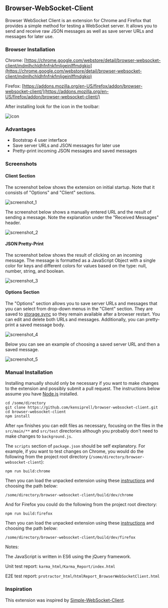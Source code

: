 ## Browser-WebSocket-Client

Browser WebSocket Client is an extension for Chrome and Firefox that provides a simple method for testing a WebSocket server. It allows you to send and receive raw JSON messages as well as save server URLs and messages for later use.

### Browser Installation

Chrome: [https://chrome.google.com/webstore/detail/browser-websocket-client/mdmlhchldhfnfnkfmljgeinlffmdgkjo](https://chrome.google.com/webstore/detail/browser-websocket-client/mdmlhchldhfnfnkfmljgeinlffmdgkjo)

Firefox: [https://addons.mozilla.org/en-US/firefox/addon/browser-websocket-client/](https://addons.mozilla.org/en-US/firefox/addon/browser-websocket-client/)

After installing look for the icon in the toolbar:

![icon](icons/icon_128.png?raw=true)

### Advantages

* Bootstrap 4 user interface
* Save server URLs and JSON messages for later use
* Pretty-print incoming JSON messages and saved messages

### Screenshots

#### Client Section

The screenshot below shows the extension on initial startup. Note that it consists of "Options" and "Client" sections.

![screenshot_1](screenshots/screenshot_1.png?raw=true)

The screenshot below shows a manually entered URL and the result of sending a message. Note the explanation under the "Received Messages" header.

![screenshot_2](screenshots/screenshot_2.png?raw=true)

#### JSON Pretty-Print

The screenshot below shows the result of clicking on an incoming message. The message is formatted as a JavaScript Object with a single color for keys and different colors for values based on the type: null, number, string, and boolean.

![screenshot_3](screenshots/screenshot_3.png?raw=true)

#### Options Section

The "Options" section allows you to save server URLs and messages that you can select from drop-down menus in the "Client" section. They are saved to [storage.sync](https://developer.mozilla.org/en-US/Add-ons/WebExtensions/API/storage/sync) so they remain available after a browser restart. You can edit and delete both URLs and messages. Additionally, you can pretty-print a saved message body.

![screenshot_4](screenshots/screenshot_4.png?raw=true)

Below you can see an example of choosing a saved server URL and then a saved message.

![screenshot_5](screenshots/screenshot_5.png?raw=true)

### Manual Installation

Installing manually should only be necessary if you want to make changes to the extension and possibly submit a pull request. The instructions below assume you have [Node.js](https://nodejs.org/en/) installed.

```
cd /some/directory
git clone https://github.com/kensiprell/browser-websocket-client.git
cd browser-websocket-client
npm install
```

After ```npm``` finishes you can edit files as necessary, focusing on the files in the ```src/main/**``` and ```src/test``` directories although you probably don't need to make changes to ```background.js```.

The ```scripts``` section of ```package.json``` should be self explanatory. For example, if you want to test changes on Chrome, you would do the following from the project root directory (```/some/directory/browser-websocket-client```):

```
npm run build:chrome
```

Then you can load the unpacked extension using these [instructions](https://developer.chrome.com/extensions/getstarted#unpacked) and choosing the path below:

```
/some/directory/browser-websocket-client/build/dev/chrome
```

And for Firefox you could do the following from the project root directory:

```
npm run build:firefox
```

Then you can load the unpacked extension using these [instructions](https://developer.mozilla.org/en-US/Add-ons/WebExtensions/Temporary_Installation_in_Firefox) and choosing the path below:

```
/some/directory/browser-websocket-client/build/dev/firefox
```

Notes:

The JavaScript is written in ES6 using the jQuery framework.

Unit test report: ```karma_html/Karma_Report/index.html```

E2E test report: ```protractor_html/htmlReport_BrowserWebSocketClient.html```

### Inspiration

This extension was inspired by [Simple-WebSocket-Client](https://github.com/hakobera/Simple-WebSocket-Client).
